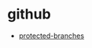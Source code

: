 
# github

* [protected-branches](https://help.github.com/en/github/administering-a-repository/about-protected-branches)
